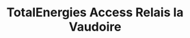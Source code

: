 ---
title: "TotalEnergies Access Relais la Vaudoire"
url: /houilles/totalenergies-access-relais-la-vaudoire/
shop: gaz
---